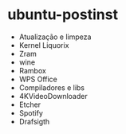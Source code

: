 # ubuntu-postinst
- Atualização e limpeza
- Kernel Liquorix
- Zram
- wine
- Rambox
- WPS Office
- Compiladores e libs
- 4KVideoDownloader
- Etcher
- Spotify
- Drafsigth
